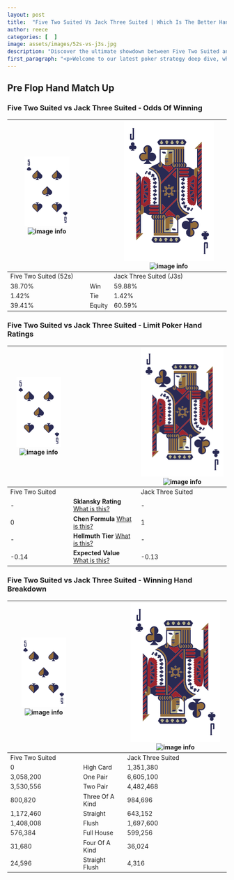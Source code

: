 ```yaml
---
layout: post
title:  "Five Two Suited Vs Jack Three Suited | Which Is The Better Hand In Poker? A Complete Guide"
author: reece
categories: [  ]
image: assets/images/52s-vs-j3s.jpg
description: "Discover the ultimate showdown between Five Two Suited and Jack Three Suited in poker! Uncover the odds, strategies, and scenarios where one hand triumphs over the other. Get ready to up your poker game with this thrilling analysis."
first_paragraph: "<p>Welcome to our latest poker strategy deep dive, where we're pitting two distinct hands against each other in a high-stakes showdown: Five Two Suited vs Jack Three Suited.</p><p>In the dynamic world of poker, every decision counts, and knowing which hand holds the upper hand is key to your success at the table.</p><p>In this article, we'll dissect these two hands, explore the scenarios where one dominates the other, and equip you with the knowledge to make strategic choices that can tip the odds in your favor.</p><p>Get ready to unravel the intriguing dynamics of these poker hands and elevate your game to new heights.</p>"
---
```




[comment]: # (sp0)

## Pre Flop Hand Match Up

<div class="table hand-ratings" markdown="1"> 



### Five Two Suited vs Jack Three Suited - Odds Of Winning


    
| ![image info](assets/images/hand1/5.png) ![image info](assets/images/hand1/2s.png) |  | ![image info](assets/images/hand2/J.png) ![image info](assets/images/hand2/3s.png) |
| -------- | -------- | -------- |
| Five Two Suited (52s) |  | Jack Three Suited (J3s) |
| 38.70% | Win | 59.88% |
| 1.42% | Tie | 1.42% |
| 39.41% | Equity | 60.59% |




[comment]: # (sp1)



### Five Two Suited vs Jack Three Suited - Limit Poker Hand Ratings


    
| ![image info](assets/images/hand1/5.png) ![image info](assets/images/hand1/2s.png) |  | ![image info](assets/images/hand2/J.png) ![image info](assets/images/hand2/3s.png) |
| -------- | -------- | -------- |
| Five Two Suited |  | Jack Three Suited |
| - | **Sklansky Rating** [What is this?](/sklansky-rating-explained) | - |
| 0 | **Chen Formula** [What is this?](/chen-formula-explained) | 1 |
| - | **Hellmuth Tier** [What is this?](/Hellmuth-tier-explained) | - |
| -0.14 | **Expected Value** [What is this?](/expected-value-explained) | -0.13 |




[comment]: # (sp2)



### Five Two Suited vs Jack Three Suited - Winning Hand Breakdown


    
| ![image info](assets/images/hand1/5.png) ![image info](assets/images/hand1/2s.png) |  | ![image info](assets/images/hand2/J.png) ![image info](assets/images/hand2/3s.png) |
| -------- | -------- | -------- |
| Five Two Suited |  | Jack Three Suited |
| 0 | High Card | 1,351,380 |
| 3,058,200 | One Pair | 6,605,100 |
| 3,530,556 | Two Pair | 4,482,468 |
| 800,820 | Three Of A Kind | 984,696 |
| 1,172,460 | Straight | 643,152 |
| 1,408,008 | Flush | 1,697,600 |
| 576,384 | Full House | 599,256 |
| 31,680 | Four Of A Kind | 36,024 |
| 24,596 | Straight Flush | 4,316 |




[comment]: # (sp3)



</div>

[comment]: # (sp4)



[comment]: # (sp5)


